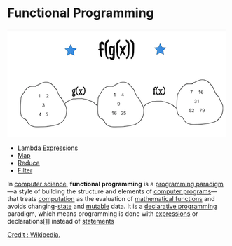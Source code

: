 # Functional Programming

![](.gitbook/assets/screen-shot-2018-12-28-at-8.01.31-pm.png)

* [Lambda Expressions](https://github.com/marilynwaldman/course/blob/master/Functional%20Programming%20/01-LambdaExpressions.ipynb)
* [Map](https://github.com/marilynwaldman/course/blob/master/Functional%20Programming%20/02-FunctionalProgramming%20-%20Map%20.ipynb)
* [Reduce](https://github.com/marilynwaldman/course/blob/master/Functional%20Programming%20/03-FunctionalProgramming%20-%20Filter.ipynb)
* [Filter](https://github.com/marilynwaldman/course/blob/master/Functional%20Programming%20/04_FunctionalProgramming%20-%20Reduce.ipynb)

In [computer science](https://en.wikipedia.org/wiki/Computer_science), **functional programming** is a [programming paradigm](https://en.wikipedia.org/wiki/Programming_paradigm)—a style of building the structure and elements of [computer programs](https://en.wikipedia.org/wiki/Computer_program)—that treats [computation](https://en.wikipedia.org/wiki/Computation) as the evaluation of [mathematical functions](https://en.wikipedia.org/wiki/Function_%28mathematics%29) and avoids changing-[state](https://en.wikipedia.org/wiki/Program_state) and [mutable](https://en.wikipedia.org/wiki/Immutable_object) data. It is a [declarative programming](https://en.wikipedia.org/wiki/Declarative_programming) paradigm, which means programming is done with [expressions](https://en.wikipedia.org/wiki/Expression_%28computer_science%29) or declarations[\[1\]](https://en.wikipedia.org/wiki/Functional_programming#cite_note-expression_style-1) instead of [statements](https://en.wikipedia.org/wiki/Statement_%28computer_science%29)

[Credit : Wikipedia.](https://en.wikipedia.org/wiki/Functional_programming)



